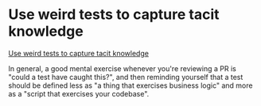 # Use weird tests to capture tacit knowledge

[Use weird tests to capture tacit knowledge](https://jmduke.com/posts/essays/weird-tests-tacit-knowledge/)

In general, a good mental exercise whenever you're reviewing a PR is "could a test have caught this?",
and then reminding yourself that a test should be defined less as "a thing that exercises business logic"
and more as a "script that exercises your codebase".
